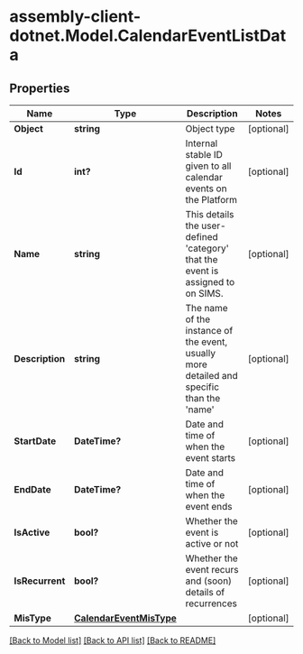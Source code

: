 # assembly-client-dotnet.Model.CalendarEventListData
## Properties

Name | Type | Description | Notes
------------ | ------------- | ------------- | -------------
**Object** | **string** | Object type | [optional] 
**Id** | **int?** | Internal stable ID given to all calendar events on the Platform | [optional] 
**Name** | **string** | This details the user-defined &#39;category&#39; that the event is assigned to on SIMS. | [optional] 
**Description** | **string** | The name of the instance of the event, usually more detailed and specific than the &#39;name&#39; | [optional] 
**StartDate** | **DateTime?** | Date and time of when the event starts | [optional] 
**EndDate** | **DateTime?** | Date and time of when the event ends | [optional] 
**IsActive** | **bool?** | Whether the event is active or not | [optional] 
**IsRecurrent** | **bool?** | Whether the event recurs and (soon) details of recurrences | [optional] 
**MisType** | [**CalendarEventMisType**](CalendarEventMisType.md) |  | [optional] 

[[Back to Model list]](../README.md#documentation-for-models) [[Back to API list]](../README.md#documentation-for-api-endpoints) [[Back to README]](../README.md)

